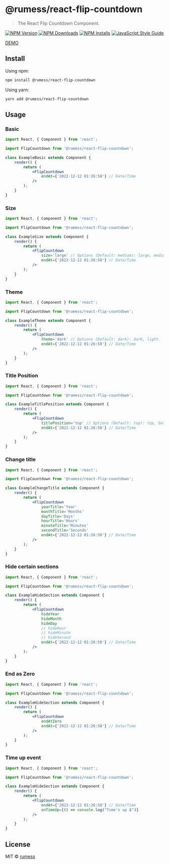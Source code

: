 # @rumess/react-flip-countdown

> The React Flip Countdown Component.

[![NPM Version][npm-image]][npm-url]
[![NPM Downloads][downloads-image]][downloads-url]
[![NPM Installs](https://img.shields.io/npm/dt/@rumess/react-flip-countdown?label=installs)](https://www.npmjs.com/package/@rumess/react-flip-countdown)
[![JavaScript Style Guide][coding-image]][coding-url]

[DEMO](https://rumess.github.io/react-flip-countdown/)

## Install

Using npm:
```bash
npm install @rumess/react-flip-countdown
```

Using yarn:
```bash
yarn add @rumess/react-flip-countdown
```

## Usage

### Basic

```jsx
import React, { Component } from 'react';

import FlipCountdown from '@rumess/react-flip-countdown';

class ExampleBasic extends Component {
    render() {
        return (
            <FlipCountdown
                endAt={'2022-12-12 01:26:58'} // Date/Time
            />
        );
    }
}
```

### Size

```jsx
import React, { Component } from 'react';

import FlipCountdown from '@rumess/react-flip-countdown';

class ExampleSize extends Component {
    render() {
        return (
            <FlipCountdown
                size='large' // Options (Default: medium): large, medium, small, extra-small.
                endAt={'2022-12-12 01:26:58'} // Date/Time
            />
        );
    }
}
```

### Theme

```jsx
import React, { Component } from 'react';

import FlipCountdown from '@rumess/react-flip-countdown';

class ExampleTheme extends Component {
    render() {
        return (
            <FlipCountdown
                theme='dark' // Options (Default: dark): dark, light.
                endAt={'2022-12-12 01:26:58'} // Date/Time
            />
        );
    }
}
```

### Title Position

```jsx
import React, { Component } from 'react';

import FlipCountdown from '@rumess/react-flip-countdown';

class ExampleTitlePosition extends Component {
    render() {
        return (
            <FlipCountdown
                titlePosition='top' // Options (Default: top): top, bottom.
                endAt={'2022-12-12 01:26:58'} // Date/Time
            />
        );
    }
}
```

### Change title

```jsx
import React, { Component } from 'react';

import FlipCountdown from '@rumess/react-flip-countdown';

class ExampleChangeTitle extends Component {
    render() {
        return (
            <FlipCountdown
                yearTitle='Year'
                monthTitle='Months'
                dayTitle='Days'
                hourTitle='Hours'
                minuteTitle='Minutes'
                secondTitle='Seconds'
                endAt={'2022-12-12 01:26:58'} // Date/Time
            />
        );
    }
}
```

### Hide certain sections

```jsx
import React, { Component } from 'react';

import FlipCountdown from '@rumess/react-flip-countdown';

class ExampleHideSection extends Component {
    render() {
        return (
            <FlipCountdown
                hideYear
                hideMonth
                hideDay
                // hideHour
                // hideMinute
                // hideSecond
                endAt={'2022-12-12 01:26:58'} // Date/Time
            />
        );
    }
}
```

### End as Zero

```jsx
import React, { Component } from 'react';

import FlipCountdown from '@rumess/react-flip-countdown';

class ExampleHideSection extends Component {
    render() {
        return (
            <FlipCountdown
                endAtZero
                endAt={'2022-12-12 01:26:58'} // Date/Time
            />
        );
    }
}
```

### Time up event

```jsx
import React, { Component } from 'react';

import FlipCountdown from '@rumess/react-flip-countdown';

class ExampleHideSection extends Component {
    render() {
        return (
            <FlipCountdown
                endAt={'2022-12-12 01:26:58'} // Date/Time
                onTimeUp={() => console.log("Time's up ⏳")}
            />
        );
    }
}
```

## License

MIT © [rumess](https://github.com/rumess)

[npm-image]: https://img.shields.io/npm/v/@rumess/react-flip-countdown.svg
[npm-url]: https://npmjs.org/package/@rumess/react-flip-countdown
[downloads-image]: https://img.shields.io/npm/dm/@rumess/react-flip-countdown.svg
[downloads-url]: https://npmcharts.com/compare/@rumess/react-flip-countdown?minimal=true
[coding-image]: https://img.shields.io/badge/code_style-standard-brightgreen.svg
[coding-url]: https://standardjs.com
